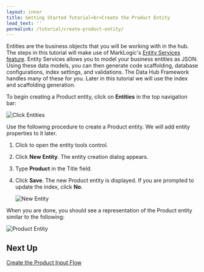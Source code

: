 ```yaml
---
layout: inner
title: Getting Started Tutorial<br>Create the Product Entity
lead_text: ''
permalink: /tutorial/create-product-entity/
---
```


Entities are the business objects that you will be working with in the hub. The steps in this tutorial will make use of MarkLogic's [Entity Services feature](https://docs.marklogic.com/guide/entity-services). Entity Services allows you to model your business entities as JSON. Using these data models, you can then generate code scaffolding, database configurations, index settings, and validations. The Data Hub Framework handles many of these for you. Later in this tutorial we will use the index and scaffolding generation.

To begin creating a Product entity, click on **Entities** in the top navigation bar:

![Click Entities]({{site.baseurl}}/images/3x/create-product-entity/entities-select.png)

Use the following procedure to create a Product entity. We will add entity properties to it later.

1. Click <span class="circle-button"><i class="fa fa-wrench"></i></span> to open the entity tools control.
1. Click **New Entity**. The entity creation dialog appears.
1. Type **Product** in the Title field.
1. Click **Save**. The new Product entity is displayed. If you are prompted to update the index, click **No**.

    ![New Entity]({{site.baseurl}}/images/3x/create-product-entity/create-product-entity.png)

When you are done, you should see a representation of the Product entity similar to the following:

![Product Entity]({{site.baseurl}}/images/3x/create-product-entity/first-entity.png)

## Next Up
[Create the Product Input Flow](../create-product-input-flow/)
